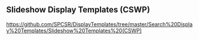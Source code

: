 ## Slideshow Display Templates (CSWP)

https://github.com/SPCSR/DisplayTemplates/tree/master/Search%20Display%20Templates/Slideshow%20Templates%20(CSWP)
